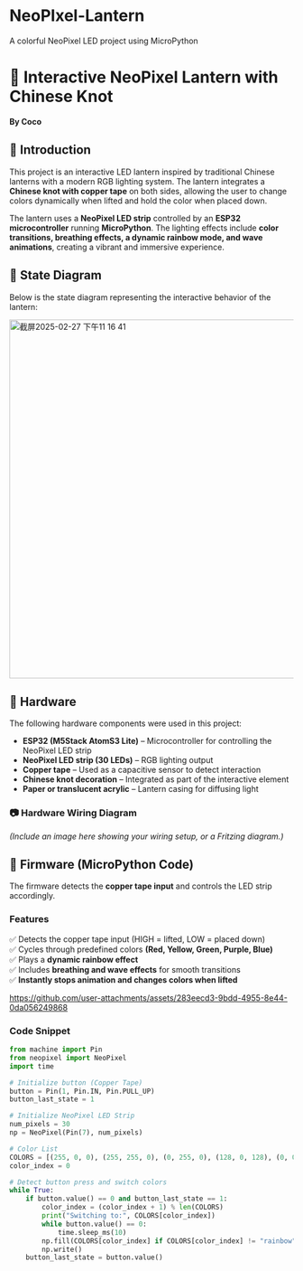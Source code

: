 # NeoPIxel-Lantern
A colorful NeoPixel LED project using MicroPython
# 🌟 Interactive NeoPixel Lantern with Chinese Knot
**By Coco**  

## 📌 Introduction  
This project is an interactive LED lantern inspired by traditional Chinese lanterns with a modern RGB lighting system. The lantern integrates a **Chinese knot with copper tape** on both sides, allowing the user to change colors dynamically when lifted and hold the color when placed down.  

The lantern uses a **NeoPixel LED strip** controlled by an **ESP32 microcontroller** running **MicroPython**. The lighting effects include **color transitions, breathing effects, a dynamic rainbow mode, and wave animations**, creating a vibrant and immersive experience.  

## 📌 State Diagram  
Below is the state diagram representing the interactive behavior of the lantern:  

<img width="635" alt="截屏2025-02-27 下午11 16 41" src="https://github.com/user-attachments/assets/31489e0e-83a9-4b0a-989d-0391144c46fe" /> 

## 📌 Hardware  
The following hardware components were used in this project:  
- **ESP32 (M5Stack AtomS3 Lite)** – Microcontroller for controlling the NeoPixel LED strip  
- **NeoPixel LED strip (30 LEDs)** – RGB lighting output  
- **Copper tape** – Used as a capacitive sensor to detect interaction  
- **Chinese knot decoration** – Integrated as part of the interactive element  
- **Paper or translucent acrylic** – Lantern casing for diffusing light  

### 📷 Hardware Wiring Diagram  
*(Include an image here showing your wiring setup, or a Fritzing diagram.)*  

## 📌 Firmware (MicroPython Code)  
The firmware detects the **copper tape input** and controls the LED strip accordingly.  

### **Features**  
✅ Detects the copper tape input (HIGH = lifted, LOW = placed down)  
✅ Cycles through predefined colors **(Red, Yellow, Green, Purple, Blue)**  
✅ Plays a **dynamic rainbow effect**   
✅ Includes **breathing and wave effects** for smooth transitions  
✅ **Instantly stops animation and changes colors when lifted**  

https://github.com/user-attachments/assets/283eecd3-9bdd-4955-8e44-0da056249868

### **Code Snippet**
```python
from machine import Pin
from neopixel import NeoPixel
import time

# Initialize button (Copper Tape)
button = Pin(1, Pin.IN, Pin.PULL_UP)  
button_last_state = 1  

# Initialize NeoPixel LED Strip
num_pixels = 30
np = NeoPixel(Pin(7), num_pixels)

# Color List
COLORS = [(255, 0, 0), (255, 255, 0), (0, 255, 0), (128, 0, 128), (0, 0, 255), "rainbow"]
color_index = 0  

# Detect button press and switch colors
while True:
    if button.value() == 0 and button_last_state == 1:
        color_index = (color_index + 1) % len(COLORS)
        print("Switching to:", COLORS[color_index])  
        while button.value() == 0:
            time.sleep_ms(10)
        np.fill(COLORS[color_index] if COLORS[color_index] != "rainbow" else (255, 255, 255))
        np.write()
    button_last_state = button.value()






